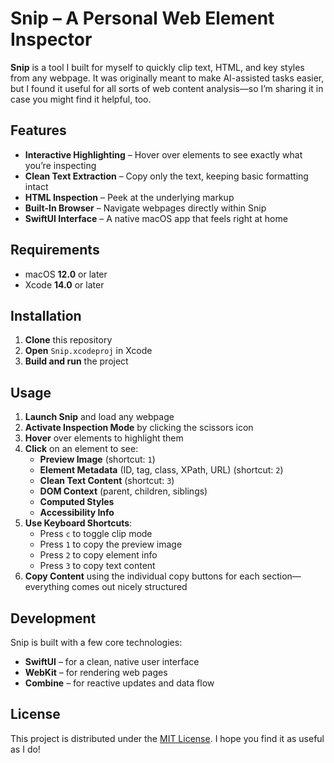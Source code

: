 # Snip – A Personal Web Element Inspector

**Snip** is a tool I built for myself to quickly clip text, HTML, and key styles from any webpage. It was originally meant to make AI-assisted tasks easier, but I found it useful for all sorts of web content analysis—so I’m sharing it in case you might find it helpful, too.

## Features

- **Interactive Highlighting** – Hover over elements to see exactly what you’re inspecting  
- **Clean Text Extraction** – Copy only the text, keeping basic formatting intact  
- **HTML Inspection** – Peek at the underlying markup  
- **Built-In Browser** – Navigate webpages directly within Snip  
- **SwiftUI Interface** – A native macOS app that feels right at home

## Requirements

- macOS **12.0** or later  
- Xcode **14.0** or later  

## Installation

1. **Clone** this repository  
2. **Open** `Snip.xcodeproj` in Xcode  
3. **Build and run** the project  

## Usage

1. **Launch Snip** and load any webpage  
2. **Activate Inspection Mode** by clicking the scissors icon  
3. **Hover** over elements to highlight them  
4. **Click** on an element to see:
   - **Preview Image** (shortcut: `1`)  
   - **Element Metadata** (ID, tag, class, XPath, URL) (shortcut: `2`)  
   - **Clean Text Content** (shortcut: `3`)  
   - **DOM Context** (parent, children, siblings)  
   - **Computed Styles**  
   - **Accessibility Info**  
5. **Use Keyboard Shortcuts**:
   - Press `c` to toggle clip mode  
   - Press `1` to copy the preview image  
   - Press `2` to copy element info  
   - Press `3` to copy text content  
6. **Copy Content** using the individual copy buttons for each section—everything comes out nicely structured

## Development

Snip is built with a few core technologies:
- **SwiftUI** – for a clean, native user interface  
- **WebKit** – for rendering web pages  
- **Combine** – for reactive updates and data flow  

## License

This project is distributed under the [MIT License](LICENSE). I hope you find it as useful as I do!
